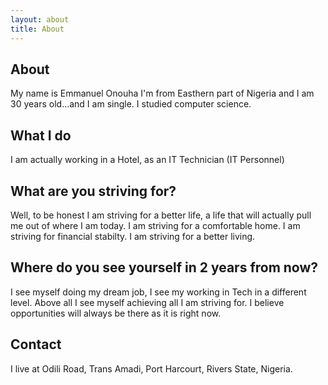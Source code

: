 ```yaml
---
layout: about
title: About
---
```


## About
My name is Emmanuel Onouha I'm from Easthern part of Nigeria and I am 30 years old...and I am single. I studied computer science. 

## What I do
I am actually working in a Hotel, as an IT Technician (IT Personnel)

## What are you striving for?
Well, to be honest I am striving for a better life, a life that will actually pull me out of where I am today. 
I am striving for a comfortable home. 
I am striving for financial stabilty. 
I am striving for a better living.

## Where do you see yourself in 2 years from now?
I see myself doing my dream job, I see my working in Tech in a different level. Above all I see myself achieving all I am striving for. I believe opportunities will always be there as it is right now.

## Contact
I live at Odili Road, Trans Amadi, Port Harcourt, Rivers State, Nigeria.

